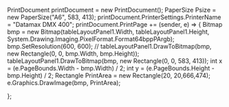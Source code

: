   PrintDocument printDocument = new PrintDocument();
  PaperSize Psize = new PaperSize("A6", 583, 413);
  printDocument.PrinterSettings.PrinterName = "Datamax DMX 400";
 printDocument.PrintPage += (sender, e) =>
  {
      Bitmap bmp = new Bitmap(tableLayoutPanel1.Width, tableLayoutPanel1.Height, System.Drawing.Imaging.PixelFormat.Format64bppPArgb);
      bmp.SetResolution(600, 600);
      // tableLayoutPanel1.DrawToBitmap(bmp, new Rectangle(0, 0, bmp.Width, bmp.Height));
       tableLayoutPanel1.DrawToBitmap(bmp, new Rectangle(0, 0, 583, 413));
  int x = (e.PageBounds.Width - bmp.Width) / 2;
      int y = (e.PageBounds.Height - bmp.Height) / 2;
       Rectangle PrintArea = new Rectangle(20, 20,666,474);
 e.Graphics.DrawImage(bmp, PrintArea);

  };
